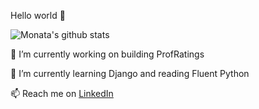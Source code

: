 Hello world 👋

![Monata's github stats](https://github-readme-stats.vercel.app/api?username=monata&count_private=true&theme=synthwave)

🔭 I’m currently working on building ProfRatings

🌱 I’m currently learning Django and reading Fluent Python

📫 Reach me on [LinkedIn](https://www.linkedin.com/in/monata)
